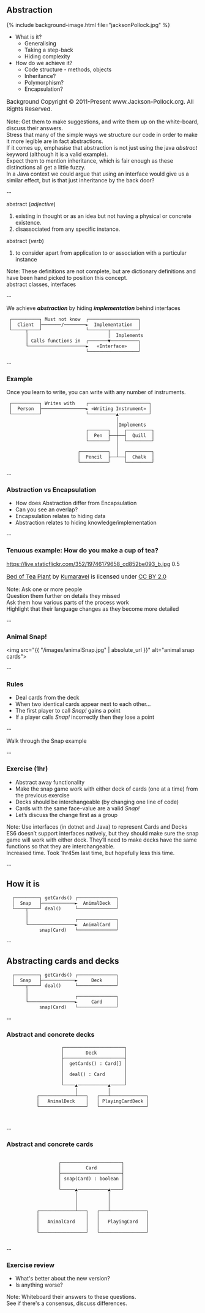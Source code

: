 ## Abstraction

{% include background-image.html file="jacksonPollock.jpg" %}

+ What is it?
    + Generalising
    + Taking a step-back
    + Hiding complexity
+ How do we achieve it?
    + Code structure - methods, objects
    + Inheritance?
    + Polymorphism?
    + Encapsulation?

<p style="float:bottom;font-size:15px">Background Copyright © 2011-Present www.Jackson-Pollock.org. All Rights Reserved.</p>

Note:
Get them to make suggestions, and write them up on the white-board, discuss their answers.  
Stress that many of the simple ways we structure our code in order to make it more legible are in fact abstractions.  
If it comes up, emphasise that abstraction is not just using the java _abstract_ keyword (although it is a valid example).  
Expect them to mention inheritance, which is fair enough as these distinctions all get a little fuzzy.  
In a Java context we could argue that using an interface would give us a similar effect, but is that just inheritance by the back door?  

--

abstract (*adjective*)

1. existing in thought or as an idea but not having a physical or concrete existence.
1. disassociated from any specific instance.

abstract (*verb*)

1. to consider apart from application to or association with a particular instance

Note: These definitions are not complete, but are dictionary definitions and have been hand picked to position this concept.  
  abstract classes, interfaces

--

We achieve ***abstraction*** by hiding
***implementation*** behind interfaces

```text
 ┌──────────┐ Must not know  ┌──────────────────┐
 │  Client  ├───────/────────►  Implementation  │
 └─────┬────┘                └───────┬──────────┘
       │                             │  Implements
       │ Calls functions in  ┌───────▼──────────┐
       └─────────────────────►   «Interface»    │
                             └──────────────────┘
```

--

### Example

Once you learn to write, you can write with any number of instruments.

```text
 ┌──────────┐ Writes with    ┌──────────────────────┐
 │  Person  ├────────────────► «Writing Instrument» │
 └──────────┘                └──────────▲───────────┘
                                        │
                                        │Implements
                             ┌───────┐  │  ┌─────────┐
                             │  Pen  ├──┼──┤  Quill  │
                             └───────┘  │  └─────────┘
                                        │
                          ┌──────────┐  │  ┌─────────┐
                          │  Pencil  ├──┴──┤  Chalk  │
                          └──────────┘     └─────────┘
```

--

### Abstraction vs Encapsulation

+ How does Abstraction differ from Encapsulation
+ Can you see an overlap?
+ Encapsulation relates to hiding data
+ Abstraction relates to hiding knowledge/implementation

--

### Tenuous example: How do you make a cup of tea?

<backgroundimage>https://live.staticflickr.com/352/19746179658_cd852be093_b.jpg</backgroundimage>
<backgroundimageopacity>0.5</backgroundimageopacity>



<p style="float:bottom;font-size:15px"><a href="https://www.flickr.com/photos/49694447@N00/19746179658">Bed of Tea Plant</a> by <a href="https://www.flickr.com/photos/49694447@N00">Kumaravel</a> is licensed under <a href="https://creativecommons.org/licenses/by/2.0/?ref=ccsearch&atype=html" style="margin-right: 5px;">CC BY 2.0</a></p>

Note: Ask one or more people  
  Question them further on details they missed  
  Ask them how various parts of the process work  
  Highlight that their language changes as they become more detailed  

--

### Animal Snap!

<img src="{{ "/images/animalSnap.jpg" | absolute_url }}" alt="animal snap cards">

--

### Rules

+ Deal cards from the deck
+ When two identical cards appear next to each other...
+ The first player to call _Snap!_ gains a point
+ If a player calls _Snap!_ incorrectly then they lose a point

--

Walk through the Snap example

--

### Exercise (1hr)

+ Abstract away functionality 
+ Make the snap game work with either deck of cards (one at a time) from the previous exercise
+ Decks should be interchangeable (by changing one line of code)
+ Cards with the same face-value are a valid _Snap!_
+ Let’s discuss the change first as a group

Note:
Use interfaces (in dotnet and Java) to represent Cards and Decks  
ES6 doesn’t support interfaces natively, but they should make sure the snap game will work with either deck. They’ll need to make decks have the same functions so that they are interchangeable.  
Increased time. Took 1hr45m last time, but hopefully less this time.

--

## How it is

```text
  ┌─────────┐ getCards() ┌──────────────┐
  │  Snap   ├────────────►  AnimalDeck  │
  └────┬────┘ deal()     └──────────────┘
       │                         
       │                 ┌──────────────┐
       └─────────────────►  AnimalCard  │
            snap(Card)   └──────────────┘

```

--

## Abstracting cards and decks

```text
  ┌─────────┐ getCards() ┌──────────────┐
  │  Snap   ├────────────►     Deck     │
  └────┬────┘ deal()     └──────────────┘
       │                        
       │                 ┌──────────────┐
       └─────────────────►     Card     │
            snap(Card)   └──────────────┘

```

--

### Abstract and concrete decks

```text
                    ┌──────────────────────┐
                    │        Deck          │
                    ├──────────────────────┤
                    │  getCards() : Card[] │
                    │                      │
                    │  deal() : Card       │
                    │                      │
                    └────▲───────────▲─────┘
                         │           │
           ┌─────────────┴───┐   ┌───┴─────────────┐
           │   AnimalDeck    │   │ PlayingCardDeck │
           └─────────────────┘   └─────────────────┘



```

--

### Abstract and concrete cards

```text
     
                   ┌──────────────────────┐
                   │         Card         │
                   ├──────────────────────┤
                   │ snap(Card) : boolean │
                   │                      │
                   └─────▲───────────▲────┘
                         │           │
                         │           │
                         │           │
           ┌─────────────┴───┐   ┌───┴─────────────┐
           │                 │   │                 │
           │   AnimalCard    │   │   PlayingCard   │
           │                 │   │                 │
           └─────────────────┘   └─────────────────┘


```

--

### Exercise review

+ What's better about the new version?
+ Is anything worse?

Note:
Whiteboard their answers to these questions.  
See if there's a consensus, discuss differences.  

